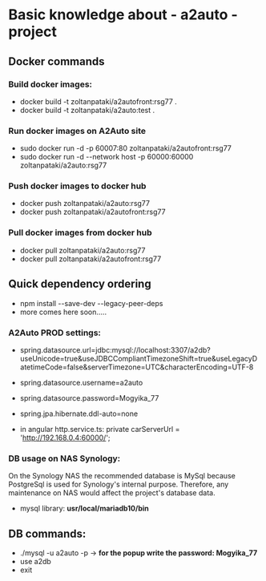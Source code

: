 # Basic knowledge about - a2auto - project

## Docker commands

### Build docker images:
* docker build -t zoltanpataki/a2autofront:rsg77 .
* docker build -t zoltanpataki/a2auto:test .
### Run docker images on A2Auto site
* sudo docker run -d -p 60007:80 zoltanpataki/a2autofront:rsg77
* sudo docker run -d --network host -p 60000:60000 zoltanpataki/a2auto:rsg77
### Push docker images to docker hub
* docker push zoltanpataki/a2auto:rsg77
* docker push zoltanpataki/a2autofront:rsg77
### Pull docker images from docker hub
* docker pull zoltanpataki/a2auto:rsg77
* docker pull zoltanpataki/a2autofront:rsg77

## Quick dependency ordering
* npm install --save-dev --legacy-peer-deps
* more comes here soon.....

### A2Auto PROD settings:
* spring.datasource.url=jdbc:mysql://localhost:3307/a2db?useUnicode=true&useJDBCCompliantTimezoneShift=true&useLegacyDatetimeCode=false&serverTimezone=UTC&characterEncoding=UTF-8
* spring.datasource.username=a2auto
* spring.datasource.password=Mogyika_77
* spring.jpa.hibernate.ddl-auto=none

* in angular http.service.ts: private carServerUrl =  'http://192.168.0.4:60000/';

### DB usage on NAS Synology:
On the Synology NAS the recommended database is MySql because PostgreSql is used for Synology's internal purpose. Therefore, any maintenance on NAS would affect the project's database data.
* mysql library: **usr/local/mariadb10/bin**
## DB commands:
* ./mysql -u a2auto -p -> **for the popup write the password: Mogyika_77**
* use a2db
* exit



